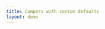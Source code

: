 ```yaml
---
title: Campers with custom defaults
layout: demo
---
```

<div
    data-drivenow-widget='SearchWidget'
    data-vehicle-category='campervan-hire'
    data-location-country-code="NZ"
    data-pickup-location="loc;Auckland;north-island-aucklan"
    data-pickup-date="2019-10-19"
    data-pickup-time="11:00"
    data-dropoff-time="12:00"
></div>